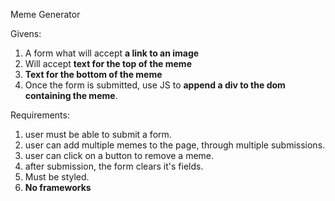 Meme Generator

Givens:
1. A form what will accept **a link to an image** 
1. Will accept **text for the top of the meme**
1. **Text for the bottom of the meme**
1. Once the form is submitted, use JS to **append a div to the dom containing the meme**.

Requirements:
1. user must be able to submit a form. 
1. user can add multiple memes to the page, through multiple submissions.
1. user can click on a button to remove a meme.
1. after submission, the form clears it's fields.
1. Must be styled. 
1. **No frameworks**